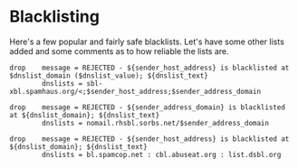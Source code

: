 # Blacklisting

Here's a few popular and fairly safe blacklists. Let's have some other lists added and some comments as to how reliable the lists are.

```
drop    message = REJECTED - ${sender_host_address} is blacklisted at $dnslist_domain ($dnslist_value); ${dnslist_text}
        dnslists = sbl-xbl.spamhaus.org/<;$sender_host_address;$sender_address_domain

drop    message = REJECTED - ${sender_address_domain} is blacklisted at ${dnslist_domain}; ${dnslist_text}
        dnslists = nomail.rhsbl.sorbs.net/$sender_address_domain

drop    message = REJECTED - ${sender_host_address} is blacklisted at ${dnslist_domain}; ${dnslist_text}
        dnslists = bl.spamcop.net : cbl.abuseat.org : list.dsbl.org
```